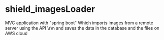 # shield_imagesLoader

MVC application with "spring boot"
Which imports images from a remote server using the API \r\n
and saves the data in the database and the files on AWS cloud

